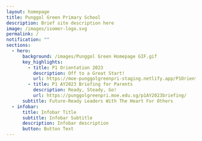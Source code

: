 ```yaml
---
layout: homepage
title: Punggol Green Primary School
description: Brief site description here
image: /images/isomer-logo.svg
permalink: /
notification: ""
sections:
  - hero:
      background: /images/Punggol Green Homepage GIF.gif
      key_highlights:
        - title: P1 Orientation 2023
          description: Off to a Great Start!
          url: https://moe-punggolgreenpri-staging.netlify.app/P1Orientation2023/
        - title: P1 AY2023 Briefing for Parents
          description: Ready, Steady, Go!
          url: https://punggolgreenpri.moe.edu.sg/p1AY2023briefing/
      subtitle: Future-Ready Leaders With The Heart For Others
  - infobar:
      title: Infobar Title
      subtitle: Infobar Subtitle
      description: Infobar description
      button: Button Text
---
```

